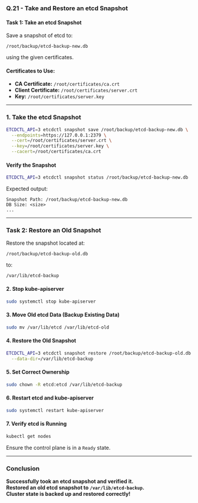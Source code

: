 ### **Q.21 - Take and Restore an etcd Snapshot**
#### **Task 1: Take an etcd Snapshot**
Save a snapshot of etcd to:
```
/root/backup/etcd-backup-new.db
```
using the given certificates.

#### **Certificates to Use:**
- **CA Certificate:** `/root/certificates/ca.crt`
- **Client Certificate:** `/root/certificates/server.crt`
- **Key:** `/root/certificates/server.key`

---

### **1. Take the etcd Snapshot**
```sh
ETCDCTL_API=3 etcdctl snapshot save /root/backup/etcd-backup-new.db \
  --endpoints=https://127.0.0.1:2379 \
  --cert=/root/certificates/server.crt \
  --key=/root/certificates/server.key \
  --cacert=/root/certificates/ca.crt
```

#### **Verify the Snapshot**
```sh
ETCDCTL_API=3 etcdctl snapshot status /root/backup/etcd-backup-new.db
```
Expected output:
```
Snapshot Path: /root/backup/etcd-backup-new.db
DB Size: <size>
...
```

---

### **Task 2: Restore an Old Snapshot**
Restore the snapshot located at:
```
/root/backup/etcd-backup-old.db
```
to:
```
/var/lib/etcd-backup
```

#### **2. Stop kube-apiserver**
```sh
sudo systemctl stop kube-apiserver
```

#### **3. Move Old etcd Data (Backup Existing Data)**
```sh
sudo mv /var/lib/etcd /var/lib/etcd-old
```

#### **4. Restore the Old Snapshot**
```sh
ETCDCTL_API=3 etcdctl snapshot restore /root/backup/etcd-backup-old.db \
  --data-dir=/var/lib/etcd-backup
```

#### **5. Set Correct Ownership**
```sh
sudo chown -R etcd:etcd /var/lib/etcd-backup
```

#### **6. Restart etcd and kube-apiserver**
```sh
sudo systemctl restart kube-apiserver
```

#### **7. Verify etcd is Running**
```sh
kubectl get nodes
```
Ensure the control plane is in a `Ready` state.

---

### **Conclusion**
**Successfully took an etcd snapshot and verified it.**  
**Restored an old etcd snapshot to `/var/lib/etcd-backup`.**  
**Cluster state is backed up and restored correctly!**
